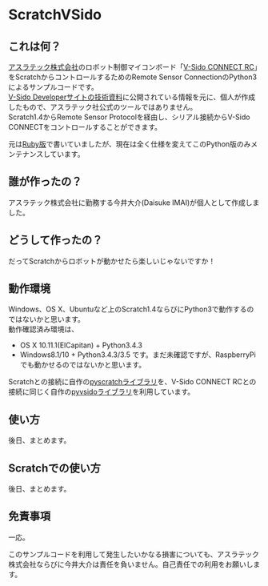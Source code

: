 # ScratchVSido
## これは何？
[アスラテック株式会社](http://www.asratec.co.jp/ "アスラテック株式会社")のロボット制御マイコンボード「[V-Sido CONNECT RC](http://www.asratec.co.jp/product/connect/rc/ "V-Sido CONNECT RC")」をScratchからコントロールするためのRemote Sensor ConnectionのPython3によるサンプルコードです。  
[V-Sido Developerサイトの技術資料](https://v-sido-developer.com/learning/connect/connect-rc/ "V-Sido Developerサイトの技術資料")に公開されている情報を元に、個人が作成したもので、アスラテック社公式のツールではありません。  
Scratch1.4からRemote Sensor Protocolを経由し、シリアル接続からV-Sido CONNECTをコントロールすることができます。
  
元は[Ruby版](https://github.com/hine/ScratchVSido/tree/master "Ruby版")で書いていましたが、現在は全く仕様を変えてこのPython版のみメンテナンスしています。

## 誰が作ったの？
アスラテック株式会社に勤務する今井大介(Daisuke IMAI)が個人として作成しました。

## どうして作ったの？
だってScratchからロボットが動かせたら楽しいじゃないですか！  

## 動作環境
Windows、OS X、Ubuntuなど上のScratch1.4ならびにPython3で動作するのではないかと思います。  
動作確認済み環境は、  
* OS X 10.11.1(ElCapitan) + Python3.4.3
* Windows8.1/10 + Python3.4.3/3.5
です。まだ未確認ですが、RaspberryPiでも動かせるのではないかと思います。  

Scratchとの接続に自作の[pyscratchライブラリ](https://github.com/hine/pyscratch "pyscratchライブラリ")を、V-Sido CONNECT RCとの接続に同じく自作の[pyvsidoライブラリ](https://github.com/hine/pyvsido "pyvsidoライブラリ")を利用しています。  

## 使い方
後日、まとめます。  

## Scratchでの使い方
後日、まとめます。  

## 免責事項
一応。  

このサンプルコードを利用して発生したいかなる損害についても、アスラテック株式会社ならびに今井大介は責任を負いません。自己責任での利用をお願いします。
